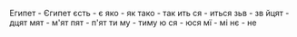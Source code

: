 Египет - Єгипет
єсть - є
яко - як
тако - так
ить ся - иться
зьв - зв
йцят - дцят
мят - м'ят
пят - п'ят
ти му - тиму
ю ся - юся
мї - мі
нє - не